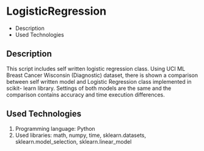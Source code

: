 # LogisticRegression

- Description
- Used Technologies

## Description

This script includes self written logistic regression class. Using UCI ML Breast Cancer Wisconsin (Diagnostic) dataset, there is shown a comparison between self written model and Logistic Regression class implemented in scikit- learn library. Settings of both models are the same and the comparison contains accuracy and time execution differences.

## Used Technologies
1. Programming language: Python
2. Used libraries: math, numpy, time, sklearn.datasets, sklearn.model_selection, sklearn.linear_model 
